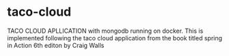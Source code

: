 # taco-cloud
TACO CLOUD APLLICATION with mongodb running on docker. This is implemented following the taco cloud application from the book titled spring in Action 6th editon by Craig Walls
